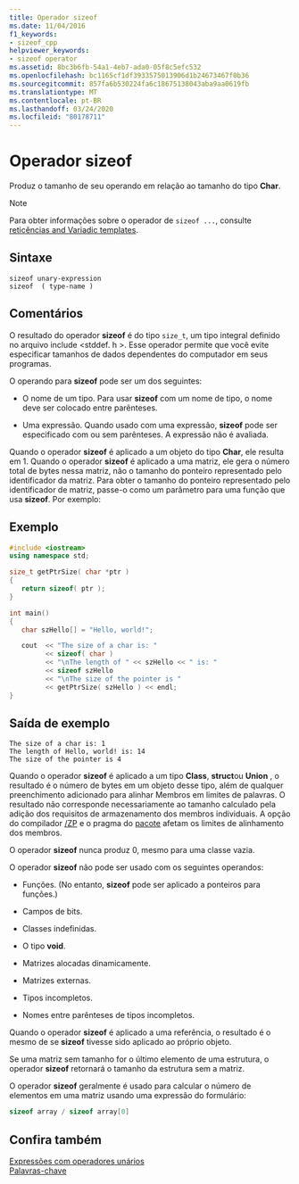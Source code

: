 ```yaml
---
title: Operador sizeof
ms.date: 11/04/2016
f1_keywords:
- sizeof_cpp
helpviewer_keywords:
- sizeof operator
ms.assetid: 8bc3b6fb-54a1-4eb7-ada0-05f8c5efc532
ms.openlocfilehash: bc1165cf1df3933575013906d1b24673467f0b36
ms.sourcegitcommit: 857fa6b530224fa6c18675138043aba9aa0619fb
ms.translationtype: MT
ms.contentlocale: pt-BR
ms.lasthandoff: 03/24/2020
ms.locfileid: "80178711"
---
```

# <a name="sizeof-operator"></a>Operador sizeof

Produz o tamanho de seu operando em relação ao tamanho do tipo **Char**.

> [!NOTE]
>  Para obter informações sobre o operador de `sizeof ...`, consulte [reticências and Variadic templates](../cpp/ellipses-and-variadic-templates.md).

## <a name="syntax"></a>Sintaxe

```
sizeof unary-expression
sizeof  ( type-name )
```

## <a name="remarks"></a>Comentários

O resultado do operador **sizeof** é do tipo `size_t`, um tipo integral definido no arquivo include \<stddef. h >. Esse operador permite que você evite especificar tamanhos de dados dependentes do computador em seus programas.

O operando para **sizeof** pode ser um dos seguintes:

- O nome de um tipo. Para usar **sizeof** com um nome de tipo, o nome deve ser colocado entre parênteses.

- Uma expressão. Quando usado com uma expressão, **sizeof** pode ser especificado com ou sem parênteses. A expressão não é avaliada.

Quando o operador **sizeof** é aplicado a um objeto do tipo **Char**, ele resulta em 1. Quando o operador **sizeof** é aplicado a uma matriz, ele gera o número total de bytes nessa matriz, não o tamanho do ponteiro representado pelo identificador da matriz. Para obter o tamanho do ponteiro representado pelo identificador de matriz, passe-o como um parâmetro para uma função que usa **sizeof**. Por exemplo:

## <a name="example"></a>Exemplo

```cpp
#include <iostream>
using namespace std;

size_t getPtrSize( char *ptr )
{
   return sizeof( ptr );
}

int main()
{
   char szHello[] = "Hello, world!";

   cout  << "The size of a char is: "
         << sizeof( char )
         << "\nThe length of " << szHello << " is: "
         << sizeof szHello
         << "\nThe size of the pointer is "
         << getPtrSize( szHello ) << endl;
}
```

## <a name="sample-output"></a>Saída de exemplo

```Output
The size of a char is: 1
The length of Hello, world! is: 14
The size of the pointer is 4
```

Quando o operador **sizeof** é aplicado a um tipo **Class**, **struct**ou **Union** , o resultado é o número de bytes em um objeto desse tipo, além de qualquer preenchimento adicionado para alinhar Membros em limites de palavras. O resultado não corresponde necessariamente ao tamanho calculado pela adição dos requisitos de armazenamento dos membros individuais. A opção do compilador [/ZP](../build/reference/zp-struct-member-alignment.md) e o pragma do [pacote](../preprocessor/pack.md) afetam os limites de alinhamento dos membros.

O operador **sizeof** nunca produz 0, mesmo para uma classe vazia.

O operador **sizeof** não pode ser usado com os seguintes operandos:

- Funções. (No entanto, **sizeof** pode ser aplicado a ponteiros para funções.)

- Campos de bits.

- Classes indefinidas.

- O tipo **void**.

- Matrizes alocadas dinamicamente.

- Matrizes externas.

- Tipos incompletos.

- Nomes entre parênteses de tipos incompletos.

Quando o operador **sizeof** é aplicado a uma referência, o resultado é o mesmo de se **sizeof** tivesse sido aplicado ao próprio objeto.

Se uma matriz sem tamanho for o último elemento de uma estrutura, o operador **sizeof** retornará o tamanho da estrutura sem a matriz.

O operador **sizeof** geralmente é usado para calcular o número de elementos em uma matriz usando uma expressão do formulário:

```cpp
sizeof array / sizeof array[0]
```

## <a name="see-also"></a>Confira também

[Expressões com operadores unários](../cpp/expressions-with-unary-operators.md)<br/>
[Palavras-chave](../cpp/keywords-cpp.md)

